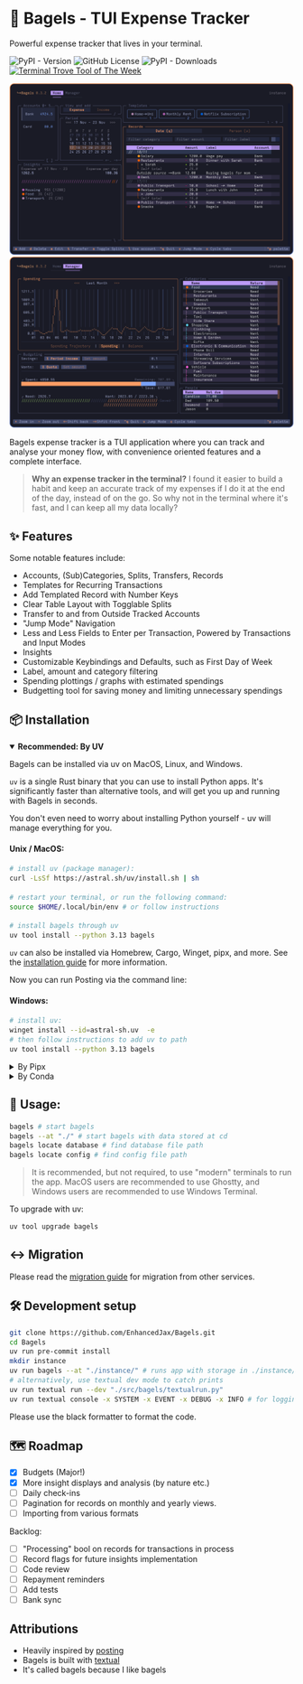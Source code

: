 # 🥯 Bagels - TUI Expense Tracker

Powerful expense tracker that lives in your terminal.

![PyPI - Version](https://img.shields.io/pypi/v/bagels?style=for-the-badge)
![GitHub License](https://img.shields.io/github/license/EnhancedJax/Bagels?style=for-the-badge)
![PyPI - Downloads](https://img.shields.io/pypi/dm/Bagels?style=for-the-badge)
<a title="This tool is Tool of The Week on Terminal Trove, The $HOME of all things in the terminal" href="https://terminaltrove.com/bagels"><img src="https://cdn.terminaltrove.com/media/badges/tool_of_the_week/svg/terminal_trove_tool_of_the_week_black_on_white_bg.svg" alt="Terminal Trove Tool of The Week" height="28" /></a>

![Bagels](./public/screenshots/thumb1.png)
![Bagels](./public/screenshots/thumb2.png)

Bagels expense tracker is a TUI application where you can track and analyse your money flow, with convenience oriented features and a complete interface.

> **Why an expense tracker in the terminal?**
> I found it easier to build a habit and keep an accurate track of my expenses if I do it at the end of the day, instead of on the go. So why not in the terminal where it's fast, and I can keep all my data locally?

## ✨ Features

Some notable features include:

- Accounts, (Sub)Categories, Splits, Transfers, Records
- Templates for Recurring Transactions
- Add Templated Record with Number Keys
- Clear Table Layout with Togglable Splits
- Transfer to and from Outside Tracked Accounts
- "Jump Mode" Navigation
- Less and Less Fields to Enter per Transaction, Powered by Transactions and Input Modes
- Insights
- Customizable Keybindings and Defaults, such as First Day of Week
- Label, amount and category filtering
- Spending plottings / graphs with estimated spendings
- Budgetting tool for saving money and limiting unnecessary spendings

## 📦 Installation

<details open>
    <summary><b>Recommended: By UV</b></summary>

Bagels can be installed via uv on MacOS, Linux, and Windows.

`uv` is a single Rust binary that you can use to install Python apps. It's significantly faster than alternative tools, and will get you up and running with Bagels in seconds.

You don't even need to worry about installing Python yourself - uv will manage everything for you.

#### Unix / MacOS:

```bash
# install uv (package manager):
curl -LsSf https://astral.sh/uv/install.sh | sh

# restart your terminal, or run the following command:
source $HOME/.local/bin/env # or follow instructions

# install bagels through uv
uv tool install --python 3.13 bagels
```

`uv` can also be installed via Homebrew, Cargo, Winget, pipx, and more. See the [installation guide](https://docs.astral.sh/uv/getting-started/installation/) for more information.

Now you can run Posting via the command line:

#### Windows:

```bash
# install uv:
winget install --id=astral-sh.uv  -e
# then follow instructions to add uv to path
uv tool install --python 3.13 bagels
```

</details>

<details>
    <summary>By Pipx</summary>

    ```bash
    pipx install bagels
    ```

</details>

<details>
    <summary>By Conda</summary>

    ```bash
    conda install -c conda-forge bagels
    ```

</details>

## 🥯 Usage:

```bash
bagels # start bagels
bagels --at "./" # start bagels with data stored at cd
bagels locate database # find database file path
bagels locate config # find config file path
```

> It is recommended, but not required, to use "modern" terminals to run the app. MacOS users are recommended to use Ghostty, and Windows users are recommended to use Windows Terminal.

To upgrade with uv:

```bash
uv tool upgrade bagels
```

## ↔️ Migration

Please read the [migration guide](migrations/README.md) for migration from other services.

## 🛠️ Development setup

```sh
git clone https://github.com/EnhancedJax/Bagels.git
cd Bagels
uv run pre-commit install
mkdir instance
uv run bagels --at "./instance/" # runs app with storage in ./instance/
# alternatively, use textual dev mode to catch prints
uv run textual run --dev "./src/bagels/textualrun.py"
uv run textual console -x SYSTEM -x EVENT -x DEBUG -x INFO # for logging
```

Please use the black formatter to format the code.

## 🗺️ Roadmap

- [x] Budgets (Major!)
- [x] More insight displays and analysis (by nature etc.)
- [ ] Daily check-ins
- [ ] Pagination for records on monthly and yearly views.
- [ ] Importing from various formats

Backlog:

- [ ] "Processing" bool on records for transactions in process
- [ ] Record flags for future insights implementation
- [ ] Code review
- [ ] Repayment reminders
- [ ] Add tests
- [ ] Bank sync

## Attributions

- Heavily inspired by [posting](https://posting.sh/)
- Bagels is built with [textual](https://textual.textualize.io/)
- It's called bagels because I like bagels
